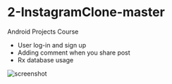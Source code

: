 # 2-InstagramClone-master
Android Projects Course

- User log-in and sign up
- Adding comment when you share post
- Rx database usage


![screenshot](https://user-images.githubusercontent.com/88238748/160484192-38f7cb9c-04c0-4a3e-958e-89e70de8b11c.png)
